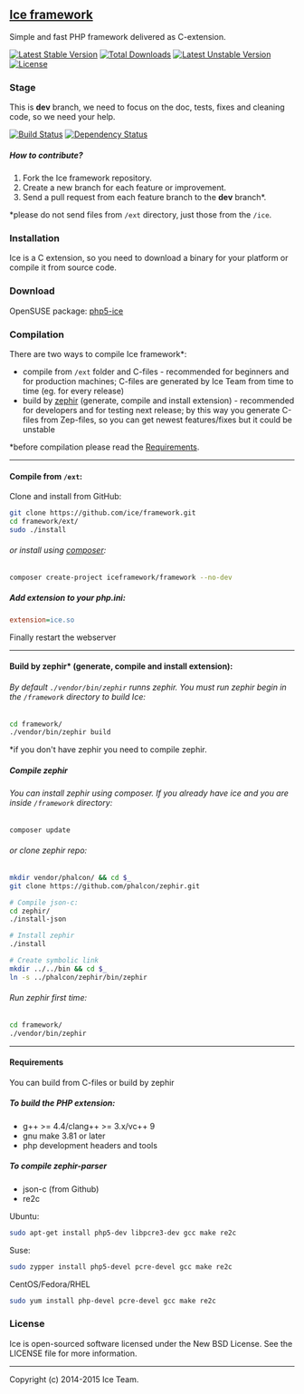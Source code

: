 ## [Ice framework](http://www.iceframework.org)
Simple and fast PHP framework delivered as C-extension.

[![Latest Stable Version](https://poser.pugx.org/iceframework/framework/v/stable.svg)](https://packagist.org/packages/iceframework/framework) [![Total Downloads](https://poser.pugx.org/iceframework/framework/downloads.svg)](https://packagist.org/packages/iceframework/framework) [![Latest Unstable Version](https://poser.pugx.org/iceframework/framework/v/unstable.svg)](https://packagist.org/packages/iceframework/framework) [![License](https://poser.pugx.org/iceframework/framework/license.svg)](https://packagist.org/packages/iceframework/framework)

### Stage
This is **dev** branch, we need to focus on the doc, tests, fixes and cleaning code, so we need your help.

[![Build Status](https://travis-ci.org/ice/framework.svg?branch=dev)](https://travis-ci.org/ice/framework)
[![Dependency Status](https://www.versioneye.com/user/projects/54d4f6963ca0840b19000383/badge.svg?style=flat)](https://www.versioneye.com/user/projects/54d4f6963ca0840b19000383)

##### How to contribute?
1. Fork the Ice framework repository.
2. Create a new branch for each feature or improvement.
3. Send a pull request from each feature branch to the **dev** branch*.

*please do not send files from `/ext` directory, just those from the `/ice`.

### Installation
Ice is a C extension, so you need to download a binary for your platform or compile it from source code.

### Download
OpenSUSE package: [php5-ice](http://software.opensuse.org/package/php5-ice)

### Compilation
There are two ways to compile Ice framework*:
* compile from `/ext` folder and C-files - recommended for beginners and for production machines; C-files are generated by Ice Team from time to time (eg. for every release)
* build by [zephir](https://github.com/ice/zephir) (generate, compile and install extension) - recommended for developers and for testing next release; by this way you generate C-files from Zep-files, so you can get newest features/fixes but it could be unstable

*before compilation please read the [Requirements](#requirements).

***

#### Compile from `/ext`:
Clone and install from GitHub:
```sh
git clone https://github.com/ice/framework.git
cd framework/ext/
sudo ./install
```

###### or install using [composer](https://getcomposer.org/):
```sh
composer create-project iceframework/framework --no-dev
```

##### Add extension to your php.ini:
```ini
extension=ice.so
```

Finally restart the webserver

***

#### Build by zephir* (generate, compile and install extension):
###### By default `./vendor/bin/zephir` runns zephir. You must run zephir begin in the `/framework` directory to build Ice:
```sh
cd framework/
./vendor/bin/zephir build
```

*if you don't have zephir you need to compile zephir.

##### Compile zephir
###### You can install zephir using composer. If you already have ice and you are inside `/framework` directory:
```sh
composer update
```

###### or clone zephir repo:
```sh
mkdir vendor/phalcon/ && cd $_
git clone https://github.com/phalcon/zephir.git

# Compile json-c:
cd zephir/
./install-json

# Install zephir
./install

# Create symbolic link
mkdir ../../bin && cd $_
ln -s ../phalcon/zephir/bin/zephir
```

###### Run zephir first time:
```sh
cd framework/
./vendor/bin/zephir
```

***

#### Requirements
You can build from C-files or build by zephir

##### To build the PHP extension:
* g++ >= 4.4/clang++ >= 3.x/vc++ 9
* gnu make 3.81 or later
* php development headers and tools

##### To compile zephir-parser
* json-c (from Github)
* re2c

Ubuntu:
```sh
sudo apt-get install php5-dev libpcre3-dev gcc make re2c
```

Suse:
```sh
sudo zypper install php5-devel pcre-devel gcc make re2c
```

CentOS/Fedora/RHEL
```sh
sudo yum install php-devel pcre-devel gcc make re2c
```

### License
Ice is open-sourced software licensed under the New BSD License. See the LICENSE file for more information.

***
Copyright (c) 2014-2015 Ice Team.